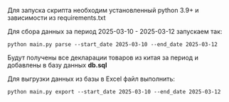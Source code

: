 Для запуска скрипта необходим установленный python 3.9+ и зависимости из requirements.txt

Для сбора данных за период 2025-03-10 - 2025-03-12 запускаем так:

`python main.py parse --start_date 2025-03-10 --end_date 2025-03-12`

Будут получены все декларации товаров из китая за период и добавлены в базу данных **db.sql**

Для выгрузки данных из базы в Excel файл выполнить:

`python main.py export --start_date 2025-03-10 --end_date 2025-03-12`
